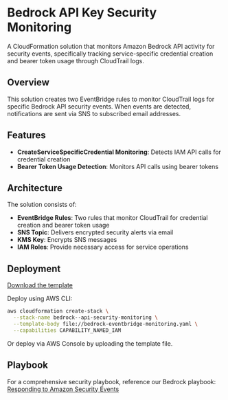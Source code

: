 
# Bedrock API Key Security Monitoring

A CloudFormation solution that monitors Amazon Bedrock API activity for security events, specifically tracking service-specific credential creation and bearer token usage through CloudTrail logs.

## Overview

This solution creates two EventBridge rules to monitor CloudTrail logs for specific Bedrock API security events. When events are detected, notifications are sent via SNS to subscribed email addresses.

## Features

- **CreateServiceSpecificCredential Monitoring**: Detects IAM API calls for credential creation
- **Bearer Token Usage Detection**: Monitors API calls using bearer tokens


## Architecture

The solution consists of:

- **EventBridge Rules**: Two rules that monitor CloudTrail for credential creation and bearer token usage
- **SNS Topic**: Delivers encrypted security alerts via email
- **KMS Key**: Encrypts SNS messages
- **IAM Roles**: Provide necessary access for service operations


## Deployment

[Download the template](./cfn/bedrock-eventbridge-monitoring.yaml)

Deploy using AWS CLI:

```bash
aws cloudformation create-stack \
  --stack-name bedrock--api-security-monitoring \
  --template-body file://bedrock-eventbridge-monitoring.yaml \
  --capabilities CAPABILITY_NAMED_IAM
```

Or deploy via AWS Console by uploading the template file.

## Playbook

For a comprehensive security playbook, reference our Bedrock playbook: [Responding to Amazon Security Events](../docs/Bedrock_Response.md)


